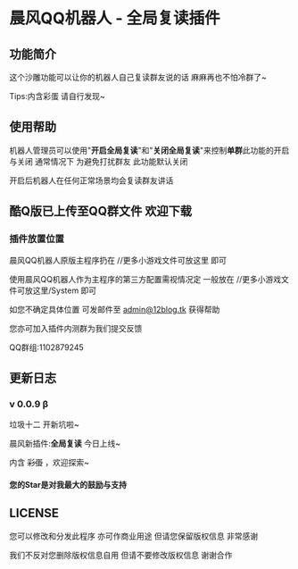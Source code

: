 # 晨风QQ机器人 - 全局复读插件

## 功能简介

这个沙雕功能可以让你的机器人自己复读群友说的话 麻麻再也不怕冷群了~

Tips:内含彩蛋 请自行发现~

## 使用帮助

机器人管理员可以使用"**开启全局复读**"和"**关闭全局复读**"来控制**单群**此功能的开启与关闭 通常情况下 为避免打扰群友 此功能默认关闭

开启后机器人在任何正常场景均会复读群友讲话

## 酷Q版已上传至QQ群文件 欢迎下载

### 插件放置位置

晨风QQ机器人原版主程序扔在 //更多小游戏文件可放这里 即可

使用晨风QQ机器人作为主程序的第三方配置需视情况定 一般放在 //更多小游戏文件可放这里/System 即可

如您不确定具体位置 可发邮件至 [admin@12blog.tk](mailto:admin@12blog.tk) 获得帮助

您亦可加入插件内测群为我们提交反馈

QQ群组:1102879245

## 更新日志

### v 0.0.9 β

垃圾十二 开新坑啦~

晨风新插件:**全局复读** 今日上线~

内含 ~~彩蛋~~ ，欢迎探索~

#### 您的Star是对我最大的鼓励与支持

## LICENSE

您可以修改和分发此程序 亦可作商业用途 但请您保留版权信息 非常感谢

我们不反对您删除版权信息自用 但请不要修改版权信息 谢谢合作